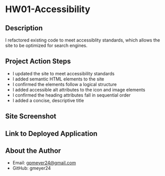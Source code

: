 # HW01-Accessibility
## Description
I refactored existing code to meet accessiblity standards, which allows the site to be optimized for search engines.

## Project Action Steps
- I updated the site to meet accessibility standards 
- I added semantic HTML elements to the site
- I confirmed the elements follow a logical structure
- I added accessible alt attributes to the icon and image elements
- I confirmed the heading attributes fall in sequential order
- I added a concise, descriptive title 

## Site Screenshot

## Link to Deployed Application

## About the Author
- Email: gpmeyer24@gmail.com
- GitHub: gmeyer24
